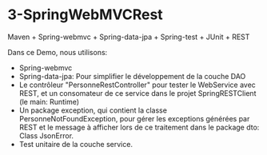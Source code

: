# 3-SpringWebMVCRest
Maven + Spring-webmvc + Spring-data-jpa + Spring-test + JUnit + REST

Dans ce Demo, nous utilisons:
  - Spring-webmvc
  - Spring-data-jpa: Pour simplifier le développement de la couche DAO
  - Le contrôleur "PersonneRestController" pour tester le WebService avec REST,  et un consomateur de ce service dans le projet 
	  SpringRESTClient (le main: Runtime)
  - Un package exception, qui contient la classe PersonneNotFoundException, pour gérer les exceptions  générées par REST
	  et le message à afficher lors de ce traitement dans le package dto: Class JsonError.
  - Test unitaire de la couche service.

